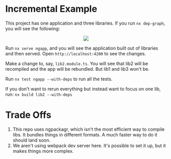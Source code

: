 # Incremental Example

This project has one application and three libraries. If you run `nx dep-graph`, you will see the following:

<p align="center"><img src="https://raw.githubusercontent.com/nrwl/nx-incremental/master/dep-graph.png"></p>

Run `nx serve ngapp`, and you will see the application built out of libraries and then served. Open `http://localhost:4200` to see the changes.

Make a change to, say, `lib2.module.ts`. You will see that lib2 will be recompiled and the app will be rebundled. But lib1 and lib3 won't be.

Run `nx test ngapp --with-deps` to run all the tests.

If you don't want to rerun everything but instead want to focus on one lib, run: `nx build lib2 --with-deps`

# Trade Offs

1. This repo uses ngpackagr, which isn't the most efficient way to compile libs. It bundles things in different formats. A much faster way to do it should land soon.
2. We aren't using webpack dev server here. It's possible to set it up, but it makes things more complex.
